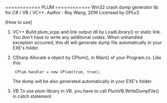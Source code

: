 ============ PLUM ============
Win32 crash dump generator lib for C# / VB / VC++.
Author : Roy Wang, 2016
Licensed by GPLv3

[How to use]
1. VC++
    Build plum_vcpp and link output dll by LoadLibrary() or static link.
    You don't have to write any additional codes.
    When unhandled exception occurred, this dll will generate dump file 
    automatically in your EXE's folder.

2. CSharp
    Allocate a object by CPlum(), in Main() of your Program.cs. Like this:
    
        CPlum handler = new CPlum(true, true);
    
    The dump will be also generated automatically in your EXE's folder.

3. VB
    To use plum library in VB, you have to call PlumVB.WriteDumpFile()
    in catch statement. 


